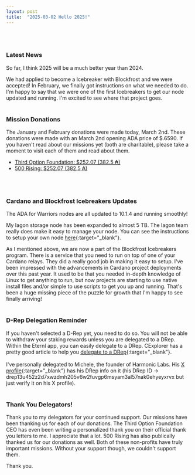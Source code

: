 ```yaml
---
layout: post
title:  "2025-03-02 Hello 2025!"
---
```

<br><br>

### Latest News ###
So far, I think 2025 will be a much better year than 2024. 

We had applied to become a Icebreaker with Blockfrost and we were accepted! In February, we finally got instructions on what we needed to do. I'm happy to say that we were one of the first Icebreakers to get our node updated and running. I'm excited to see where that project goes.
<br><br>

### Mission Donations ###

The January and February donations were made today, March 2nd. These donations were made with an March 2nd opening ADA price of $.6590.  If you haven't read about our missions yet (both are charitable), please take a moment to visit each of them and read about them. 

<ul>
<li><i class="fas fa-caret-right"></i> <a href="/missions/third-option-foundation/#tof-donations">Third Option Foundation: $252.07 (382.5 ₳)</a></li>
<li><i class="fas fa-caret-right"></i> <a href="/missions/500-rising/#rising-donations">500 Rising: $252.07 (382.5 ₳)</a></li>
</ul>
<br><br>

### Cardano and Blockfrost Icebreakers Updates ###

The ADA for Warriors nodes are all updated to 10.1.4 and running smoothly!

My Iagon storage node has been expanded to almost 5 TB. The Iagon team really does make it easy to manage your node. You can see the instructions to setup your own node [here](https://docs.iagon.com/provide-resources/storage-node-setup/node-cli){:target="_blank"}.

As I mentioned above, we are now a part of the Blockfrost Icebreakers program. There is a service that you need to run on top of one of your Cardano relays. They did a really good job in making it easy to setup. I've been impressed with the advancements in Cardano project deployments over this past year. It used to be that you needed in-depth knowledge of Linux to get anything to run, but now projects are starting to use native install files and/or simple to use scripts to get you up and running. That's been a huge missing piece of the puzzle for growth that I'm happy to see finally arriving!
<br><br>

### D-Rep Delegation Reminder ###

If you haven't selected a D-Rep yet, you need to do so. You will not be able to withdraw your staking rewards unless you are delegated to a DRep. Within the Eternl app, you can easily delegate to a DRep. CExplorer has a pretty good article to help you [delegate to a DRep](https://cexplorer.io/article/guide-to-delegating-ada-to-a-drep){:target="_blank"}.
<br><br>
I've personally delegated to Michele, the founder of Harmonic Labs. His [X profile](https://x.com/MicheleHarmonic){:target="_blank"} has his DRep info on it (his DRep ID -> drep13u452z2d7xwzdmh205v6w2fuvgp6msyam3al57nak0ehyeyxrvx but just verify it on his X profile).
<br><br>

### Thank You Delegators! ###
Thank you to my delegators for your continued support. Our missions have been thanking us for each of our donations. The Third Option Foundation CEO has even been writing a personalized thank you on their official thank you letters to me. I appreciate that a lot. 500 Rising has also publically thanked us for our donations as well. Both of these non-profits have truly important missions. Without your support though, we couldn't support them.

Thank you.


